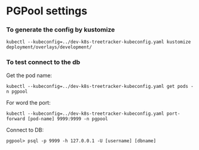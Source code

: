 # PGPool settings

### To generate the config by kustomize

```
kubectl --kubeconfig=../dev-k8s-treetracker-kubeconfig.yaml kustomize deployment/overlays/development/
```

### To test connect to the db

Get the pod name:

```
kubectl --kubeconfig=../dev-k8s-treetracker-kubeconfig.yaml get pods -n pgpool
```

For word the port:

```
kubectl --kubeconfig=../dev-k8s-treetracker-kubeconfig.yaml port-forward [pod-name] 9999:9999 -n pgpool
```

Connect to DB:

```
pgpool> psql -p 9999 -h 127.0.0.1 -U [username] [dbname]

```

